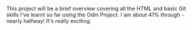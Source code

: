 This project will be a brief overview covering all the HTML and basic Git skills
I've learnt so far using the Odin Project. I am about 41% through - nearly 
halfway! It's really exciting.